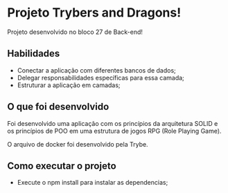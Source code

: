 # Projeto Trybers and Dragons!
Projeto desenvolvido no bloco 27 de Back-end!


## Habilidades

- Conectar a aplicação com diferentes bancos de dados;
- Delegar responsabilidades específicas para essa camada;
- Estruturar a aplicação em camadas;

## O que foi desenvolvido

Foi desenvolvido uma aplicação com os princípios da arquitetura SOLID e os princípios de POO em uma estrutura de jogos RPG (Role Playing Game).

O arquivo de docker foi desenvolvido pela Trybe.

## Como executar o projeto
- Execute o npm install para instalar as dependencias;
